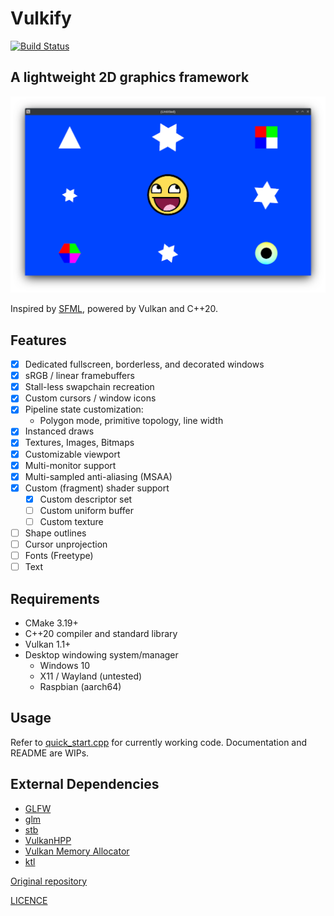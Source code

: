 # Vulkify

[![Build Status](https://github.com/vulkify/vulkify/actions/workflows/ci.yml/badge.svg)](https://github.com/vulkify/vulkify/actions/workflows/ci.yml)

## A lightweight 2D graphics framework

![Screenshot](docs/screenshot.png)

Inspired by [SFML](https://github.com/SFML/SFML), powered by Vulkan and C++20.

## Features

- [x] Dedicated fullscreen, borderless, and decorated windows
- [x] sRGB / linear framebuffers
- [x] Stall-less swapchain recreation
- [x] Custom cursors / window icons
- [x] Pipeline state customization: 
  - Polygon mode, primitive topology, line width
- [x] Instanced draws
- [x] Textures, Images, Bitmaps
- [x] Customizable viewport
- [x] Multi-monitor support
- [x] Multi-sampled anti-aliasing (MSAA)
- [x] Custom (fragment) shader support
  - [x] Custom descriptor set
  - [ ] Custom uniform buffer
  - [ ] Custom texture
- [ ] Shape outlines
- [ ] Cursor unprojection
- [ ] Fonts (Freetype)
- [ ] Text

## Requirements

- CMake 3.19+
- C++20 compiler and standard library
- Vulkan 1.1+
- Desktop windowing system/manager
  - Windows 10
  - X11 / Wayland (untested)
  - Raspbian (aarch64)

## Usage

Refer to [quick_start.cpp](examples/quick_start.cpp) for currently working code. Documentation and README are WIPs.

## External Dependencies

- [GLFW](https://github.com/glfw/glfw)
- [glm](https://github.com/g-truc/glm)
- [stb](https://github.com/nothings/stb)
- [VulkanHPP](https://github.com/KhronosGroup/Vulkan-Hpp)
- [Vulkan Memory Allocator](https://github.com/GPUOpen-LibrariesAndSDKs/VulkanMemoryAllocator)
- [ktl](https://github.com/karnkaul/ktl)

[Original repository](https://github.com/vulkify/vulkify)

[LICENCE](LICENSE)
